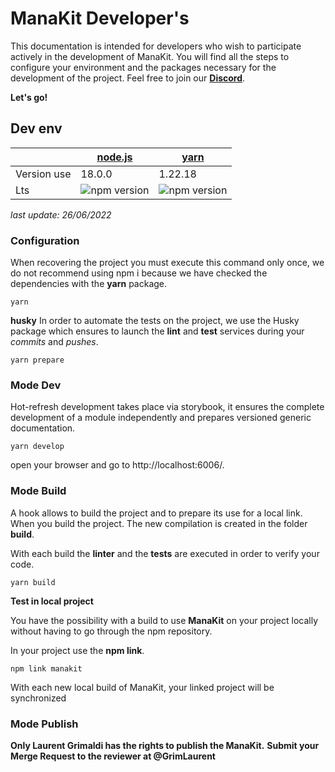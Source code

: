 # ManaKit Developer's

This documentation is intended for developers who wish to participate actively in the development of ManaKit.
You will find all the steps to configure your environment and the packages necessary for the development of the project. Feel free to join our **[Discord](https://discord.gg/ATm5mcPK3h)**.

**Let's go!**

## Dev env

|             | [node.js](https://www.npmjs.com/package/node)     | [yarn](https://www.npmjs.com/package/yarn)        |
| ----------- | ------------------------------------------------- | ------------------------------------------------- |
| Version use | 18.0.0                                            | 1.22.18                                           |
| Lts         | ![npm version](https://badge.fury.io/js/node.svg) | ![npm version](https://badge.fury.io/js/yarn.svg) |

_last update: 26/06/2022_

### Configuration

When recovering the project you must execute this command only once, we do not recommend using npm i because we have checked the dependencies with the **yarn** package.

    yarn

**husky**
In order to automate the tests on the project, we use the Husky package which ensures to launch the **lint** and **test** services during your _commits_ and _pushes_.

    yarn prepare

### Mode Dev

Hot-refresh development takes place via storybook, it ensures the complete development of a module independently and prepares versioned generic documentation.

    yarn develop

open your browser and go to http://localhost:6006/.

### Mode Build

A hook allows to build the project and to prepare its use for a local link.
When you build the project. The new compilation is created in the folder **build**.

With each build the **linter** and the **tests** are executed in order to verify your code.

    yarn build

**Test in local project**

You have the possibility with a build to use **ManaKit** on your project locally without having to go through the npm repository.

In your project use the **npm link**.

    npm link manakit

With each new local build of ManaKit, your linked project will be synchronized

### Mode Publish

**Only Laurent Grimaldi has the rights to publish the ManaKit.**
**Submit your Merge Request to the reviewer at @GrimLaurent**
